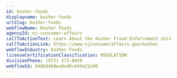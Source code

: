 ```yaml
---
id: kosher-foods
displayname: kosher-foods
urlSlug: kosher-foods
webflowName: Kosher Foods
agencyId: nj-consumer-affairs
callToActionText: Learn About the Kosher Fraud Enforcement Unit
callToActionLink: https://www.njconsumeraffairs.gov/kosher
webflowIndustry: Kosher Foods
licenseCertificationClassification: REGULATION
divisionPhone: (973) 273-8028
webflowId: 640b8468ea9ad6c649e22e06
---
```

